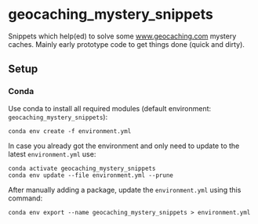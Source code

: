# geocaching_mystery_snippets
Snippets which help(ed) to solve some www.geocaching.com mystery caches.
Mainly early prototype code to get things done (quick and dirty).

## Setup
### Conda
Use conda to install all required modules (default environment: `geocaching_mystery_snippets`):
```
conda env create -f environment.yml
```

In case you already got the environment and only need to update to the latest `environment.yml` use:
```
conda activate geocaching_mystery_snippets
conda env update --file environment.yml --prune
```

After manually adding a package, update the `environment.yml` using this command:
```
conda env export --name geocaching_mystery_snippets > environment.yml
```
